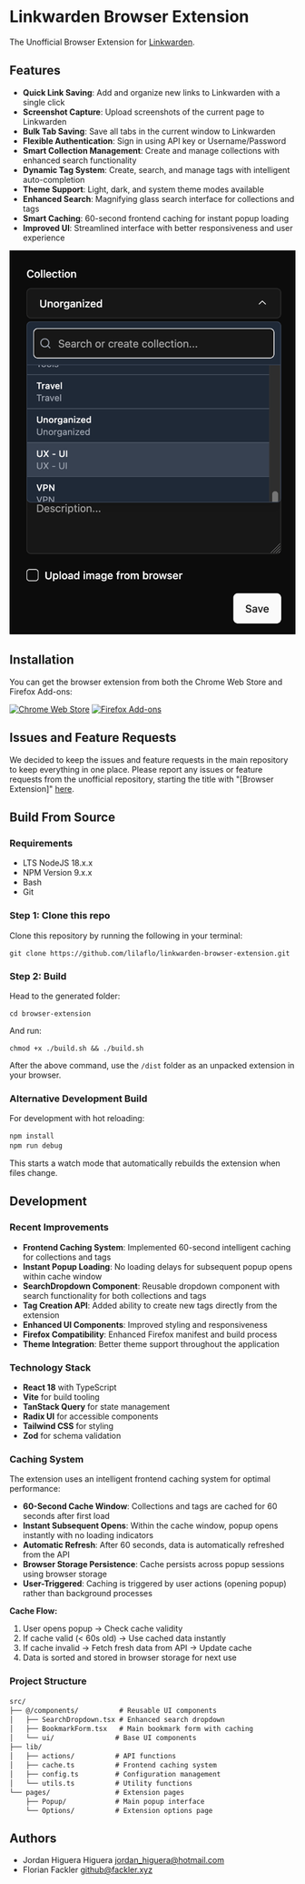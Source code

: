 # Linkwarden Browser Extension

The Unofficial Browser Extension for [Linkwarden](https://github.com/linkwarden/linkwarden).

## Features

- **Quick Link Saving**: Add and organize new links to Linkwarden with a single click
- **Screenshot Capture**: Upload screenshots of the current page to Linkwarden
- **Bulk Tab Saving**: Save all tabs in the current window to Linkwarden
- **Flexible Authentication**: Sign in using API key or Username/Password
- **Smart Collection Management**: Create and manage collections with enhanced search functionality
- **Dynamic Tag System**: Create, search, and manage tags with intelligent auto-completion
- **Theme Support**: Light, dark, and system theme modes available
- **Enhanced Search**: Magnifying glass search interface for collections and tags
- **Smart Caching**: 60-second frontend caching for instant popup loading
- **Improved UI**: Streamlined interface with better responsiveness and user experience

![Image](/assets/linkwarden-extension.png)

## Installation

You can get the browser extension from both the Chrome Web Store and Firefox Add-ons:

<a href="https://chrome.google.com/webstore/detail/linkwarden/pnidmkljnhbjfffciajlcpeldoljnidn"><img src="/assets/chrome.png" alt="Chrome Web Store"></a>
<a href="https://addons.mozilla.org/en-US/firefox/addon/linkwarden"><img src="/assets/firefox.png" alt="Firefox Add-ons"></a>

## Issues and Feature Requests

We decided to keep the issues and feature requests in the main repository to keep everything in one place. Please report any issues or feature requests from the unofficial repository, starting the title with "[Browser Extension]" [here](https://github.com/linkwarden/linkwarden/issues/new/choose).

## Build From Source

### Requirements

- LTS NodeJS 18.x.x
- NPM Version 9.x.x
- Bash
- Git

### Step 1: Clone this repo

Clone this repository by running the following in your terminal:

```
git clone https://github.com/lilaflo/linkwarden-browser-extension.git
```

### Step 2: Build

Head to the generated folder:

```
cd browser-extension
```

And run:

```
chmod +x ./build.sh && ./build.sh
```

After the above command, use the `/dist` folder as an unpacked extension in your browser.

### Alternative Development Build

For development with hot reloading:

```bash
npm install
npm run debug
```

This starts a watch mode that automatically rebuilds the extension when files change.

## Development

### Recent Improvements

- **Frontend Caching System**: Implemented 60-second intelligent caching for collections and tags
- **Instant Popup Loading**: No loading delays for subsequent popup opens within cache window
- **SearchDropdown Component**: Reusable dropdown component with search functionality for both collections and tags
- **Tag Creation API**: Added ability to create new tags directly from the extension
- **Enhanced UI Components**: Improved styling and responsiveness
- **Firefox Compatibility**: Enhanced Firefox manifest and build process
- **Theme Integration**: Better theme support throughout the application

### Technology Stack

- **React 18** with TypeScript
- **Vite** for build tooling
- **TanStack Query** for state management
- **Radix UI** for accessible components
- **Tailwind CSS** for styling
- **Zod** for schema validation

### Caching System

The extension uses an intelligent frontend caching system for optimal performance:

- **60-Second Cache Window**: Collections and tags are cached for 60 seconds after first load
- **Instant Subsequent Opens**: Within the cache window, popup opens instantly with no loading indicators
- **Automatic Refresh**: After 60 seconds, data is automatically refreshed from the API
- **Browser Storage Persistence**: Cache persists across popup sessions using browser storage
- **User-Triggered**: Caching is triggered by user actions (opening popup) rather than background processes

**Cache Flow:**
1. User opens popup → Check cache validity
2. If cache valid (< 60s old) → Use cached data instantly
3. If cache invalid → Fetch fresh data from API → Update cache
4. Data is sorted and stored in browser storage for next use

### Project Structure

```
src/
├── @/components/          # Reusable UI components
│   ├── SearchDropdown.tsx # Enhanced search dropdown
│   ├── BookmarkForm.tsx   # Main bookmark form with caching
│   └── ui/               # Base UI components
├── lib/
│   ├── actions/          # API functions
│   ├── cache.ts          # Frontend caching system
│   ├── config.ts         # Configuration management
│   └── utils.ts          # Utility functions
└── pages/                # Extension pages
    ├── Popup/            # Main popup interface
    └── Options/          # Extension options page
```

## Authors

- Jordan Higuera Higuera <jordan_higuera@hotmail.com>
- Florian Fackler <github@fackler.xyz>
